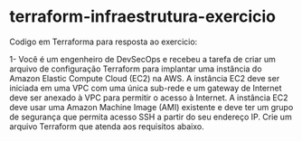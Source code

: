 # terraform-infraestrutura-exercicio
Codigo em Terraforma para resposta ao exercicio:

1- Você é um engenheiro de DevSecOps e recebeu a tarefa de criar um arquivo de configuração Terraform para implantar uma instância do Amazon Elastic Compute Cloud (EC2) na AWS. A instância EC2 deve ser iniciada em uma VPC com uma única sub-rede e um gateway de Internet deve ser anexado à VPC para permitir o acesso à Internet. A instância EC2 deve usar uma Amazon Machine Image (AMI) existente e deve ter um grupo de segurança que permita acesso SSH a partir do seu endereço IP. Crie um arquivo Terraform que atenda aos requisitos abaixo.

